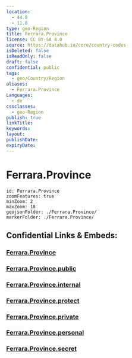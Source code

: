 ```yaml
---
location:
  - 44.8
  - 11.8
type: geo-Region
title: Ferrara.Province
license: CC BY-SA 4.0
source: https://datahub.io/core/country-codes
isDeleted: false
isReadOnly: false
draft: false
confidential: public
tags:
  - geo/Country/Region
aliases:
  - Ferrara.Province
Languages:
  - de
cssclasses:
  - geo-Region
publish: true
linkTitle:
keywords:
layout:
publishDate:
expiryDate:
---
```


# Ferrara.Province

```leaflet
id: Ferrara.Province
zoomFeatures: true 
minZoom: 2 
maxZoom: 18
geojsonFolder: ./Ferrara.Province/
markerFolder: ./Ferrara.Province/
```


## Confidential Links & Embeds: 

### [Ferrara.Province](/_Standards/Earth/Continent/Europe/Europe~South/Italy/regions~Italy/Emilia-Romagna/Ferrara.Province.md) 

### [Ferrara.Province.public](/_public/Earth/Continent/Europe/Europe~South/Italy/regions~Italy/Emilia-Romagna/Ferrara.Province.public.md) 

### [Ferrara.Province.internal](/_internal/Earth/Continent/Europe/Europe~South/Italy/regions~Italy/Emilia-Romagna/Ferrara.Province.internal.md) 

### [Ferrara.Province.protect](/_protect/Earth/Continent/Europe/Europe~South/Italy/regions~Italy/Emilia-Romagna/Ferrara.Province.protect.md) 

### [Ferrara.Province.private](/_private/Earth/Continent/Europe/Europe~South/Italy/regions~Italy/Emilia-Romagna/Ferrara.Province.private.md) 

### [Ferrara.Province.personal](/_personal/Earth/Continent/Europe/Europe~South/Italy/regions~Italy/Emilia-Romagna/Ferrara.Province.personal.md) 

### [Ferrara.Province.secret](/_secret/Earth/Continent/Europe/Europe~South/Italy/regions~Italy/Emilia-Romagna/Ferrara.Province.secret.md)

